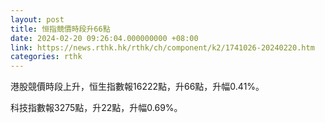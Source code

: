 ```yaml
---
layout: post
title: 恒指競價時段升66點
date: 2024-02-20 09:26:04.000000000 +08:00
link: https://news.rthk.hk/rthk/ch/component/k2/1741026-20240220.htm
categories: rthk
---
```


港股競價時段上升，恒生指數報16222點，升66點，升幅0.41%。

科技指數報3275點，升22點，升幅0.69%。
